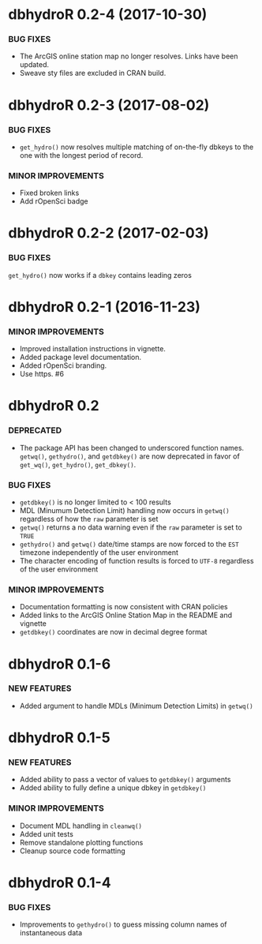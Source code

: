 dbhydroR 0.2-4 (2017-10-30)
===================

### BUG FIXES

* The ArcGIS online station map no longer resolves. Links have been updated.
* Sweave sty files are excluded in CRAN build.

dbhydroR 0.2-3 (2017-08-02)
===================

### BUG FIXES

* `get_hydro()` now resolves multiple matching of on-the-fly dbkeys to the one with the longest period of record.

### MINOR IMPROVEMENTS

* Fixed broken links
* Add rOpenSci badge

dbhydroR 0.2-2 (2017-02-03)
===================

### BUG FIXES

`get_hydro()` now works if a `dbkey` contains leading zeros

dbhydroR 0.2-1 (2016-11-23)
===================

### MINOR IMPROVEMENTS

* Improved installation instructions in vignette.
* Added package level documentation.
* Added rOpenSci branding.
* Use https. #6

dbhydroR 0.2
===================

### DEPRECATED

* The package API has been changed to underscored function names. `getwq()`, `gethydro()`, and `getdbkey()` are now deprecated in favor of `get_wq()`, `get_hydro()`, `get_dbkey()`.

### BUG FIXES

* `getdbkey()` is no longer limited to < 100 results
* MDL (Minumum Detection Limit) handling now occurs in `getwq()` regardless of how the `raw` parameter is set
* `getwq()` returns a no data warning even if the `raw` parameter is set to `TRUE`
* `gethydro()` and `getwq()` date/time stamps are now forced to the `EST` timezone independently of the user environment
* The character encoding of function results is forced to `UTF-8` regardless of the user environment

### MINOR IMPROVEMENTS

* Documentation formatting is now consistent with CRAN policies
* Added links to the ArcGIS Online Station Map in the README and vignette
* `getdbkey()` coordinates are now in decimal degree format

dbhydroR 0.1-6
===================

### NEW FEATURES

* Added argument to handle MDLs (Minimum Detection Limits) in `getwq()`


dbhydroR 0.1-5
===================

### NEW FEATURES

* Added ability to pass a vector of values to `getdbkey()` arguments
* Added ability to fully define a unique dbkey in `getdbkey()`

### MINOR IMPROVEMENTS

* Document MDL handling in `cleanwq()`
* Added unit tests
* Remove standalone plotting functions
* Cleanup source code formatting

dbhydroR 0.1-4
===================

### BUG FIXES

* Improvements to `gethydro()` to guess missing column names of instantaneous data
